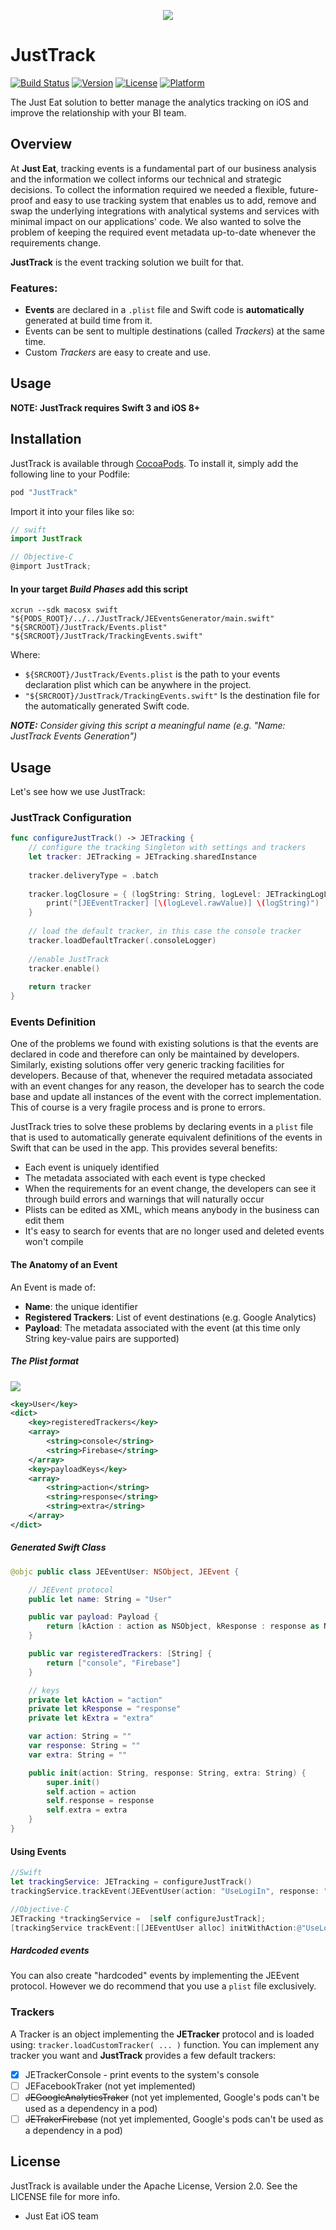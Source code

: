 <p align="center"><img src ="images/just-track.png?raw=true" /></p>

# JustTrack

[![Build Status](https://www.bitrise.io/app/1cfda509ef91818b.svg?token=WF2YoPSZuIctfjiK4H0hjA&branch=master)](https://www.bitrise.io/app/1cfda509ef91818b)
[![Version](https://img.shields.io/cocoapods/v/JustTrack.svg?style=flat)](http://cocoapods.org/pods/JustTrack)
[![License](https://img.shields.io/cocoapods/l/JustTrack.svg?style=flat)](http://cocoapods.org/pods/JustTrack)
[![Platform](https://img.shields.io/cocoapods/p/JustTrack.svg?style=flat)](http://cocoapods.org/pods/JustTrack)

The Just Eat solution to better manage the analytics tracking on iOS and improve the relationship with your BI team.

## Overview

At **Just Eat**, tracking events is a fundamental part of our business analysis and the information we collect informs our technical and strategic decisions. To collect the information required we needed a flexible, future-proof and easy to use tracking system that enables us to add, remove and swap the underlying integrations with analytical systems and services with minimal impact on our applications' code. We also wanted to solve the problem of keeping the required event metadata up-to-date whenever the requirements change.

**JustTrack** is the event tracking solution we built for that.

### Features:

* **Events** are declared in a `.plist` file and Swift code is **automatically** generated at build time from it.
* Events can be sent to multiple destinations (called *Trackers*) at the same time.
* Custom *Trackers* are easy to create and use.

## Usage
**NOTE: JustTrack requires Swift 3 and iOS 8+**

## Installation

JustTrack is available through [CocoaPods](http://cocoapods.org). To install it, simply add the following line to your Podfile:

```Ruby
pod "JustTrack"
```

Import it into your files like so:

```Swift
// swift
import JustTrack
```

```Objective-C
// Objective-C
@import JustTrack;
```

#### In your target *Build Phases* add this script

```
xcrun --sdk macosx swift "${PODS_ROOT}/../../JustTrack/JEEventsGenerator/main.swift" "${SRCROOT}/JustTrack/Events.plist" "${SRCROOT}/JustTrack/TrackingEvents.swift"
```

Where:

* ```${SRCROOT}/JustTrack/Events.plist``` is the path to your events declaration plist which can be anywhere in the project.
* ```"${SRCROOT}/JustTrack/TrackingEvents.swift"``` Is the destination file for the automatically generated Swift code.

_**NOTE:** Consider giving this script a meaningful name (e.g. "Name: JustTrack Events Generation")_

## Usage

Let's see how we use JustTrack:

### JustTrack Configuration

```Swift
func configureJustTrack() -> JETracking {
    // configure the tracking Singleton with settings and trackers
    let tracker: JETracking = JETracking.sharedInstance
    
    tracker.deliveryType = .batch
    
    tracker.logClosure = { (logString: String, logLevel: JETrackingLogLevel) -> Void in
        print("[JEEventTracker] [\(logLevel.rawValue)] \(logString)")
    }
    
    // load the default tracker, in this case the console tracker
    tracker.loadDefaultTracker(.consoleLogger)
    
    //enable JustTrack
    tracker.enable()
    
    return tracker
}
```

### Events Definition

One of the problems we found with existing solutions is that the events are declared in code and therefore can only be maintained by developers. Similarly, existing solutions offer very generic tracking facilities for developers. Because of that, whenever the required metadata associated with an event changes for any reason, the developer has to search the code base and update all instances of the event with the correct implementation. This of course is a very fragile process and is prone to errors.

JustTrack tries to solve these problems by declaring events in a `plist` file that is used to automatically generate equivalent definitions of the events in Swift that can be used in the app. This provides several benefits:

* Each event is uniquely identified
* The metadata associated with each event is type checked
* When the requirements for an event change, the developers can see it through build errors and warnings that will naturally occur
* Plists can be edited as XML, which means anybody in the business can edit them
* It's easy to search for events that are no longer used and deleted events won't compile

#### The Anatomy of an Event

An Event is made of:

* **Name**: the unique identifier
* **Registered Trackers**: List of event destinations (e.g. Google Analytics)
* **Payload**: The metadata associated with the event (at this time only String key-value pairs are supported)

##### The Plist format

<img src ="images/eventdec.png?raw=true" />

```xml
<key>User</key>
<dict>
    <key>registeredTrackers</key>
    <array>
        <string>console</string>
        <string>Firebase</string>
    </array>
    <key>payloadKeys</key>
    <array>
        <string>action</string>
        <string>response</string>
        <string>extra</string>
    </array>
</dict>
```

##### Generated Swift Class

```Swift
@objc public class JEEventUser: NSObject, JEEvent {

    // JEEvent protocol
    public let name: String = "User"

    public var payload: Payload {
        return [kAction : action as NSObject, kResponse : response as NSObject, kExtra : extra as NSObject]
    }

    public var registeredTrackers: [String] {
        return ["console", "Firebase"]
    }

    // keys
    private let kAction = "action"
    private let kResponse = "response"
    private let kExtra = "extra"

    var action: String = ""
    var response: String = ""
    var extra: String = ""

    public init(action: String, response: String, extra: String) {
        super.init()
        self.action = action
        self.response = response
        self.extra = extra
    }
}
```

#### Using Events

```Swift
//Swift
let trackingService: JETracking = configureJustTrack()
trackingService.trackEvent(JEEventUser(action: "UseLogiIn", response: "success", extra: "Additional info"))
```

```Objective-C
//Objective-C
JETracking *trackingService =  [self configureJustTrack];
[trackingService trackEvent:[[JEEventUser alloc] initWithAction:@"UseLogiIn" response:@"success" extra:@"Additional info"] ];
```

##### Hardcoded events

You can also create "hardcoded" events by implementing the JEEvent protocol. However we do recommend that you use a `plist` file exclusively.

### Trackers

A Tracker is an object implementing the **JETracker** protocol and is loaded using: ```tracker.loadCustomTracker( ... )``` function. You can implement any tracker you want and **JustTrack** provides a few default trackers:

* [x] JETrackerConsole - print events to the system's console
* [ ] JEFacebookTraker (not yet implemented)
* [ ] ~~JEGoogleAnalyticsTraker~~ (not yet implemented, Google's pods can't be used as a dependency in a pod)
* [ ] ~~JETrakerFirebase~~ (not yet implemented, Google's pods can't be used as a dependency in a pod)

## License

JustTrack is available under the Apache License, Version 2.0. See the LICENSE file for more info.


- Just Eat iOS team
